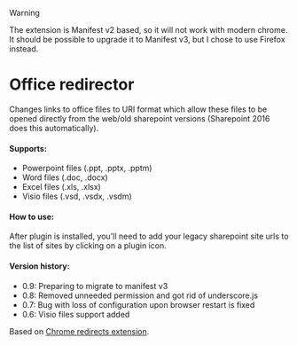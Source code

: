 >[!WARNING]
>The extension is Manifest v2 based, so it will not work with modern chrome. It should be possible to upgrade it to Manifest v3, but I chose to use Firefox instead.

Office redirector
==========

Changes links to office files to URI format which allow these files to be opened directly from the web/old sharepoint versions (Sharepoint 2016 does this automatically). 

#### Supports: ####
* Powerpoint files (.ppt, .pptx, .pptm)  
* Word files (.doc, .docx)  
* Excel files (.xls, .xlsx)  
* Visio files (.vsd, .vsdx, .vsdm)  

#### How to use: ####
  After plugin is installed, you'll need to add your legacy sharepoint site urls to the list of sites by clicking on a plugin icon.

#### Version history: ####
* 0.9: Preparing to migrate to manifest v3
* 0.8: Removed unneeded permission and got rid of underscore.js
* 0.7: Bug with loss of configuration upon browser restart is fixed
* 0.6: Visio files support added

Based on [Chrome redirects extension](https://chrome.google.com/webstore/detail/switcheroo-redirector/cnmciclhnghalnpfhhleggldniplelbg?hl=en).
